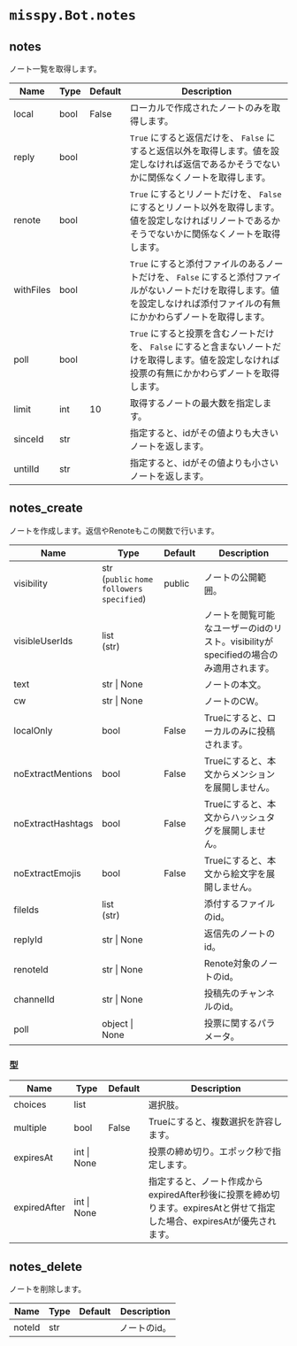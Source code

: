 # `misspy.Bot.notes`
## notes
ノート一覧を取得します。

| Name | Type | Default | Description |
| - | - | - | - |
| local | bool | False | ローカルで作成されたノートのみを取得します。<br> |
| reply | bool |  | `True` にすると返信だけを、 `False` にすると返信以外を取得します。値を設定しなければ返信であるかそうでないかに関係なくノートを取得します。<br> |
| renote | bool |  | `True` にするとリノートだけを、 `False` にするとリノート以外を取得します。値を設定しなければリノートであるかそうでないかに関係なくノートを取得します。 |
| withFiles | bool |  | `True` にすると添付ファイルのあるノートだけを、 `False` にすると添付ファイルがないノートだけを取得します。値を設定しなければ添付ファイルの有無にかかわらずノートを取得します。 |
| poll | bool |  | `True` にすると投票を含むノートだけを、 `False` にすると含まないノートだけを取得します。値を設定しなければ投票の有無にかかわらずノートを取得します。 |
| limit | int | 10 | 取得するノートの最大数を指定します。 |
| sinceId | str |  | 指定すると、idがその値よりも大きいノートを返します。<br> |
| untilId | str |  | 指定すると、idがその値よりも小さいノートを返します。<br> |

## notes_create
ノートを作成します。返信やRenoteもこの関数で行います。

| Name | Type | Default | Description |
| - | - | - | - |
| visibility | str<br>(`public` `home` `followers` `specified`) | public | ノートの公開範囲。 |
| visibleUserIds | list<br>(str) |  | ノートを閲覧可能なユーザーのidのリスト。visibilityがspecifiedの場合のみ適用されます。<br> |
| text | str &#124; None |  | ノートの本文。<br> |
| cw | str &#124; None |  | ノートのCW。 |
| localOnly | bool | False | Trueにすると、ローカルのみに投稿されます。 |
| noExtractMentions | bool | False | Trueにすると、本文からメンションを展開しません。 |
| noExtractHashtags | bool | False | Trueにすると、本文からハッシュタグを展開しません。 |
| noExtractEmojis | bool | False | Trueにすると、本文から絵文字を展開しません。<br> |
| fileIds | list<br>(str) |  | 添付するファイルのid。<br> |
| replyId | str &#124; None |  | 返信先のノートのid。 |
| renoteId | str &#124; None |  | Renote対象のノートのid。 |
| channelId | str &#124; None |  | 投稿先のチャンネルのid。<br> |
| poll | object &#124; None |  | 投票に関するパラメータ。 |

### 型

| Name | Type | Default | Description |
| - | - | - | - |
| choices | list |  | 選択肢。 |
| multiple | bool | False | Trueにすると、複数選択を許容します。<br> |
| expiresAt | int &#124; None |  | 投票の締め切り。エポック秒で指定します。<br> |
| expiredAfter | int &#124; None |  | 指定すると、ノート作成からexpiredAfter秒後に投票を締め切ります。expiresAtと併せて指定した場合、expiresAtが優先されます。<br> |

<!--
| Name | Type | Default | Description |
| - | - | - | - |
|  |  |  |  |
|  |  |  |  |
|  |  |  |  |
-->
## notes_delete
ノートを削除します。

| Name | Type | Default | Description |
| - | - | - | - |
| noteId | str |  | ノートのid。 |